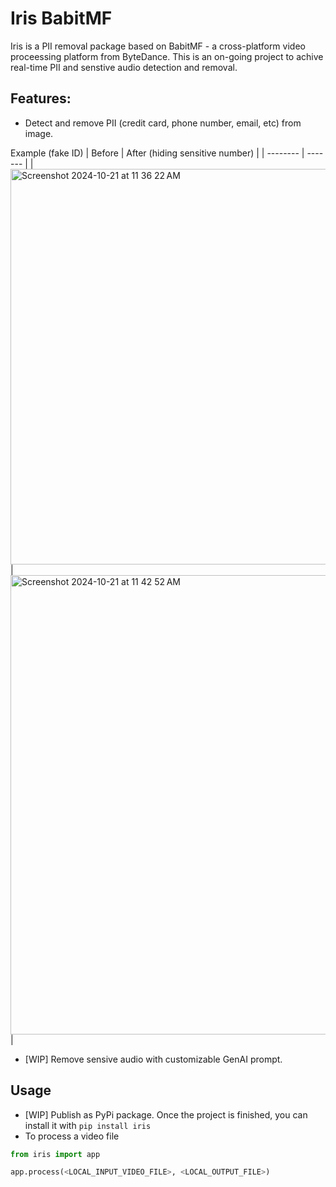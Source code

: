 # Iris BabitMF
Iris is a PII removal package based on BabitMF - a cross-platform video proceessing platform from ByteDance. 
This is an on-going project to achive real-time PII and senstive audio detection and removal. 

## Features:
- Detect and remove PII (credit card, phone number, email, etc) from image.

Example (fake ID)
| Before    | After (hiding sensitive number) |
| -------- | ------- |
|<img width="633" alt="Screenshot 2024-10-21 at 11 36 22 AM" src="https://github.com/user-attachments/assets/cb4d8d38-b3a4-4724-8f80-06c2637e1f71">| <img width="735" alt="Screenshot 2024-10-21 at 11 42 52 AM" src="https://github.com/user-attachments/assets/4a94fc88-c020-44fc-a6aa-b518bf5b9ad0">| 
- [WIP] Remove sensive audio with customizable GenAI prompt.

## Usage
- [WIP] Publish as PyPi package. Once the project is finished, you can install it with
`pip install iris`
- To process a video file
```python
from iris import app

app.process(<LOCAL_INPUT_VIDEO_FILE>, <LOCAL_OUTPUT_FILE>)
```

